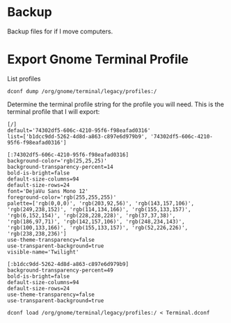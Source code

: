 Backup
======

Backup files for if I move computers.

# Export Gnome Terminal Profile

List profiles

```
dconf dump /org/gnome/terminal/legacy/profiles:/
```

Determine the terminal profile string for the profile you will need. This is the terminal profile that I will export:

```
[/]
default='74302df5-606c-4210-95f6-f98eafad0316'
list=['b1dcc9dd-5262-4d8d-a863-c897e6d979b9', '74302df5-606c-4210-95f6-f98eafad0316']

[:74302df5-606c-4210-95f6-f98eafad0316]
background-color='rgb(25,25,25)'
background-transparency-percent=14
bold-is-bright=false
default-size-columns=94
default-size-rows=24
font='DejaVu Sans Mono 12'
foreground-color='rgb(255,255,255)'
palette=['rgb(0,0,0)', 'rgb(203,92,56)', 'rgb(143,157,106)', 'rgb(249,238,152)', 'rgb(114,134,166)', 'rgb(155,133,157)', 'rgb(6,152,154)', 'rgb(228,228,228)', 'rgb(37,37,38)', 'rgb(186,97,71)', 'rgb(142,157,106)', 'rgb(248,234,143)', 'rgb(100,133,166)', 'rgb(155,133,157)', 'rgb(52,226,226)', 'rgb(238,238,236)']
use-theme-transparency=false
use-transparent-background=true
visible-name='Twilight'

[:b1dcc9dd-5262-4d8d-a863-c897e6d979b9]
background-transparency-percent=49
bold-is-bright=false
default-size-columns=94
default-size-rows=24
use-theme-transparency=false
use-transparent-background=true
```

```
dconf load /org/gnome/terminal/legacy/profiles:/ < Terminal.dconf
```
